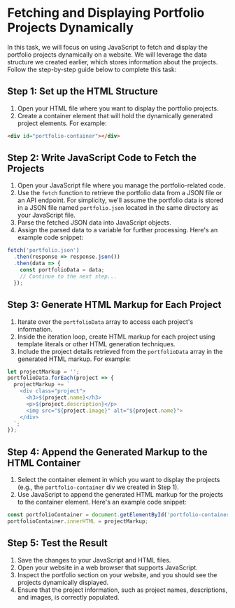# Fetching and Displaying Portfolio Projects Dynamically

In this task, we will focus on using JavaScript to fetch and display the portfolio projects dynamically on a website. We will leverage the data structure we created earlier, which stores information about the projects. Follow the step-by-step guide below to complete this task:

## Step 1: Set up the HTML Structure

1. Open your HTML file where you want to display the portfolio projects.
2. Create a container element that will hold the dynamically generated project elements. For example:
```html
<div id="portfolio-container"></div>
```

## Step 2: Write JavaScript Code to Fetch the Projects

1. Open your JavaScript file where you manage the portfolio-related code.
2. Use the `fetch` function to retrieve the portfolio data from a JSON file or an API endpoint. For simplicity, we'll assume the portfolio data is stored in a JSON file named `portfolio.json` located in the same directory as your JavaScript file.
3. Parse the fetched JSON data into JavaScript objects.
4. Assign the parsed data to a variable for further processing. Here's an example code snippet:
```javascript
fetch('portfolio.json')
  .then(response => response.json())
  .then(data => {
    const portfolioData = data;
    // Continue to the next step...
  });
```

## Step 3: Generate HTML Markup for Each Project

1. Iterate over the `portfolioData` array to access each project's information.
2. Inside the iteration loop, create HTML markup for each project using template literals or other HTML generation techniques.
3. Include the project details retrieved from the `portfolioData` array in the generated HTML markup. For example:
```javascript
let projectMarkup = '';
portfolioData.forEach(project => {
  projectMarkup += `
    <div class="project">
      <h3>${project.name}</h3>
      <p>${project.description}</p>
      <img src="${project.image}" alt="${project.name}">
    </div>
  `;
});
```

## Step 4: Append the Generated Markup to the HTML Container

1. Select the container element in which you want to display the projects (e.g., the `portfolio-container` div we created in Step 1).
2. Use JavaScript to append the generated HTML markup for the projects to the container element. Here's an example code snippet:
```javascript
const portfolioContainer = document.getElementById('portfolio-container');
portfolioContainer.innerHTML = projectMarkup;
```

## Step 5: Test the Result

1. Save the changes to your JavaScript and HTML files.
2. Open your website in a web browser that supports JavaScript.
3. Inspect the portfolio section on your website, and you should see the projects dynamically displayed.
4. Ensure that the project information, such as project names, descriptions, and images, is correctly populated.
